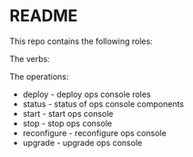 README
======

This repo contains the following roles:


The verbs:


The operations:
- deploy        - deploy ops console roles
- status        - status of ops console components
- start         - start ops console
- stop          - stop ops console
- reconfigure   - reconfigure ops console
- upgrade       - upgrade ops console
